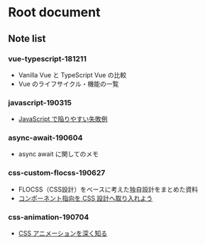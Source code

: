 # Root document

## Note list

### vue-typescript-181211

* Vanilla Vue と TypeScript Vue の比較
* Vue のライフサイクル・機能の一覧

### javascript-190315

* [JavaScript で陥りやすい失敗例](https://qiita.com/yuki153/items/c909c54204eaab6ca1b2)

### async-await-190604

* async await に関してのメモ

### css-custom-flocss-190627

* FLOCSS（CSS設計）をベースに考えた独自設計をまとめた資料
* [コンポーネント指向を CSS 設計へ取り入れよう](https://qiita.com/yuki153/items/98775ebe6461341657fc)

### css-animation-190704

* [CSS アニメーションを深く知る](https://qiita.com/yuki153/items/9aac0e5c8d7230a7bbe2)
